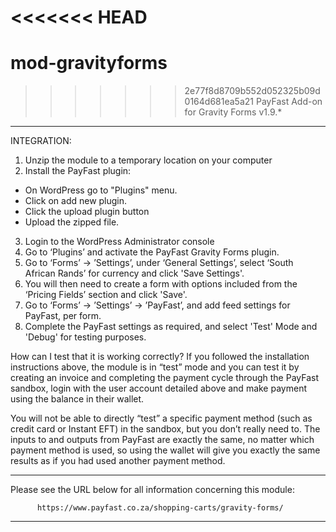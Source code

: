 <<<<<<< HEAD
=======
# mod-gravityforms
>>>>>>> 2e77f8d8709b552d052325b09d0164d681ea5a21
PayFast Add-on for Gravity Forms v1.9.*
------------------------------------------------------------------------------

INTEGRATION:
1. Unzip the module to a temporary location on your computer
2. Install the PayFast plugin:

- On WordPress go to "Plugins" menu.
- Click on add new plugin.
- Click the upload plugin button
- Upload the zipped file.

3. Login to the WordPress Administrator console
4. Go to ‘Plugins’ and activate the PayFast Gravity Forms plugin.
5. Go to ‘Forms’ -> ’Settings’, under ‘General Settings’, select ‘South African Rands’ for currency and click 'Save Settings'.
6. You will then need to create a form with options included from the ‘Pricing Fields’ section and click 'Save'.
7. Go to ‘Forms’ -> ’Settings’ -> ’PayFast’, and add feed settings for PayFast, per form. 
8. Complete the PayFast settings as required, and select 'Test' Mode and 'Debug' for testing purposes.

How can I test that it is working correctly?
If you followed the installation instructions above, the module is in “test” mode and you can test it by creating an invoice and completing the payment cycle through the PayFast sandbox, login with the user account detailed above and make payment using the balance in their wallet.

You will not be able to directly “test” a specific payment method (such as credit card or Instant EFT) in the sandbox, but you don’t really need to. 
The inputs to and outputs from PayFast are exactly the same, no matter which payment method is used, so using the wallet will give you exactly the same results as if you had used another payment method.

***************************************************************************

   Please see the URL below for all information concerning this module:

          https://www.payfast.co.za/shopping-carts/gravity-forms/

***************************************************************************
